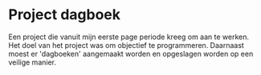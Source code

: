 # Project dagboek
Een project die vanuit mijn eerste page periode kreeg om aan te werken. Het doel van het project was om objectief te programmeren. Daarnaast moest er 'dagboeken' aangemaakt worden en opgeslagen worden op een veilige manier. 
